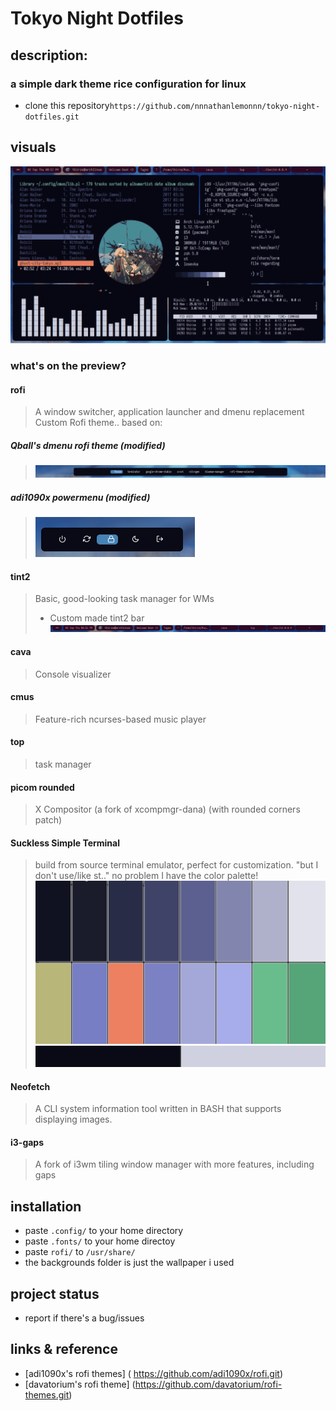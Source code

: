 # Tokyo Night Dotfiles
## description:
### a simple dark theme rice configuration for linux

- clone this repository```https://github.com/nnnathanlemonnn/tokyo-night-dotfiles.git```

## visuals
![gif](assets/preview.gif)
### what's on the preview?

#### rofi 
> A window switcher, application launcher and dmenu replacement
> Custom Rofi theme.. based on: 

##### Qball's dmenu rofi theme (modified)
> ![rofi](assets/rofidark10.png)

##### adi1090x powermenu (modified)
> ![powermenu](assets/rofipowmen10dark.png)

#### tint2
> Basic, good-looking task manager for WMs
>-	 Custom made tint2 bar
 ![tint2](assets/tint2.png)	 

#### cava 
>Console visualizer

#### cmus
>Feature-rich ncurses-based music player

#### top
> task manager

#### picom rounded
> X Compositor (a fork of xcompmgr-dana) (with rounded corners patch)

#### Suckless Simple Terminal
> build from source terminal emulator, perfect for customization.
> "but I don't use/like st.." no problem I have the color palette!
> ![color palette](backgrounds/cp.png)
> ![foreground background and cursor](backgrounds/fgbgcs.png)

#### Neofetch 
> A CLI system information tool written in BASH that supports displaying images.

#### i3-gaps
>A fork of i3wm tiling window manager with more features, including gaps

## installation
- paste ```.config/``` to your home directory
- paste ```.fonts/``` to your home directoy
- paste ```rofi/``` to ```/usr/share/```
- the backgrounds folder is just the wallpaper i used

## project status
- report if there's a bug/issues

## links & reference

- [adi1090x's rofi themes] ( https://github.com/adi1090x/rofi.git)
- [davatorium's rofi theme] (https://github.com/davatorium/rofi-themes.git)





